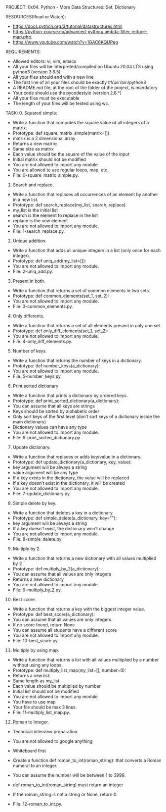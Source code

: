 PROJECT: 0x04. Python - More Data Structures: Set, Dictionary

RESOURCES(Read or Watch):
* https://docs.python.org/3/tutorial/datastructures.html
* https://python-course.eu/advanced-python/lambda-filter-reduce-map.php.
* https://www.youtube.com/watch?v=1GAC6KQUPeg

REQUIREMENTS:
* Allowed editors: vi, vim, emacs
* All your files will be interpreted/compiled on Ubuntu 20.04 LTS using python3 (version 3.8.5)
* All your files should end with a new line
* The first line of all your files should be exactly #!/usr/bin/python3
* A README.md file, at the root of the folder of the project, is mandatory
* Your code should use the pycodestyle (version 2.8.*)
* All your files must be executable
* The length of your files will be tested using wc.

TASK:
0. Squared simple:
* Write a function that computes the square value of all integers of a matrix.
* Prototype: def square_matrix_simple(matrix=[]):
* matrix is a 2 dimensional array
* Returns a new matrix:
* Same size as matrix
* Each value should be the square of the value of the input
* Initial matrix should not be modified
* You are not allowed to import any module
* You are allowed to use regular loops, map, etc.
* File: 0-square_matrix_simple.py.

1. Search and replace.
* Write a function that replaces all occurrences of an element by another in a new list.
* Prototype: def search_replace(my_list, search, replace):
* my_list is the initial list
* search is the element to replace in the list
* replace is the new element
* You are not allowed to import any module.
* File: 1-search_replace.py.

2. Unique addition.
* Write a function that adds all unique integers in a list (only once for each integer).
* Prototype: def uniq_add(my_list=[]):
* You are not allowed to import any module.
* File: 2-uniq_add.py.

3. Present in both.
* Write a function that returns a set of common elements in two sets.
* Prototype: def common_elements(set_1, set_2):
* You are not allowed to import any module.
* File: 3-common_elements.py.

4. Only differents.
* Write a function that returns a set of all elements present in only one set.
* Prototype: def only_diff_elements(set_1, set_2):
* You are not allowed to import any module.
* File: 4-only_diff_elements.py.

5. Number of keys.
* Write a function that returns the number of keys in a dictionary.
* Prototype: def number_keys(a_dictionary):
* You are not allowed to import any module.
* File: 5-number_keys.py.

6. Print sorted dictionary
* Write a function that prints a dictionary by ordered keys.
* Prototype: def print_sorted_dictionary(a_dictionary):
* You can assume that all keys are strings
* Keys should be sorted by alphabetic order
* Only sort keys of the first level (don’t sort keys of a dictionary inside the main dictionary)
* Dictionary values can have any type
* You are not allowed to import any module.
* File: 6-print_sorted_dictionary.py

7. Update dictionary.
* Write a function that replaces or adds key/value in a dictionary.
* Prototype: def update_dictionary(a_dictionary, key, value):
* key argument will be always a string
* value argument will be any type
* If a key exists in the dictionary, the value will be replaced
* If a key doesn’t exist in the dictionary, it will be created
* You are not allowed to import any module.
* File: 7-update_dictionary.py.

8. Simple delete by key.
* Write a function that deletes a key in a dictionary.
* Prototype: def simple_delete(a_dictionary, key=""):
* key argument will be always a string
* If a key doesn’t exist, the dictionary won’t change
* You are not allowed to import any module.
* File: 8-simple_delete.py

9. Multiply by 2.
* Write a function that returns a new dictionary with all values multiplied by 2
* Prototype: def multiply_by_2(a_dictionary):
* You can assume that all values are only integers
* Returns a new dictionary
* You are not allowed to import any module.
* File: 9-multiply_by_2.py.

10. Best score.
* Write a function that returns a key with the biggest integer value.
* Prototype: def best_score(a_dictionary):
* You can assume that all values are only integers
* If no score found, return None
* You can assume all students have a different score
* You are not allowed to import any module.
* File: 10-best_score.py.

11. Multiply by using map.
* Write a function that returns a list with all values multiplied by a number without using any loops.
* Prototype: def multiply_list_map(my_list=[], number=0):
* Returns a new list:
* Same length as my_list
* Each value should be multiplied by number
* Initial list should not be modified
* You are not allowed to import any module
* You have to use map
* Your file should be max 3 lines.
* File: 11-multiply_list_map.py.

12. Roman to Integer.
* Technical interview preparation:

* You are not allowed to google anything
* Whiteboard first
* Create a function def roman_to_int(roman_string): that converts a Roman numeral to an integer.
* You can assume the number will be between 1 to 3999.
* def roman_to_int(roman_string) must return an integer
* If the roman_string is not a string or None, return 0.
* File: 12-roman_to_int.py.
